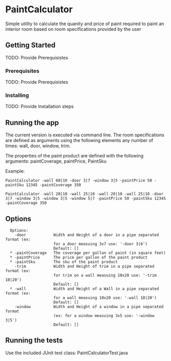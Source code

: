 # PaintCalculator

Simple utility to calculate the quanity and price of paint required to paint an interior room based on room specifications provided by the user

## Getting Started

TODO: Provide Prerequisistes

### Prerequisites

TODO: Provide Prerequisistes

### Installing

TODO: Provide Installation steps

## Running the app

The current version is executed via command line.  The room specifications are defined as arguments using the following elements any number of times: wall, door, window, trim.

The properties of the paint product are defined with the following arguments: paintCoverage, paintPrice, PaintSku

Example:
```
PaintCalculator -wall 60|10 -door 3|7 -window 3|5 -paintPrice 50 -paintSku 12345 -paintCoverage 350
```

```
PaintCalculator -wall 20|10 -wall 25|10 -wall 20|10 -wall 25|10 -door 3|7 -window 3|5 -window 3|5 -window 5|7 -paintPrice 50 -paintSku 12345 -paintCoverage 350
```

## Options
```
  Options:
    -door            Width and Height of a door in a pipe separated format (ex:
                     for a door measuing 3x7 use: '-door 3|6')
                     Default: []
  * -paintCoverage   The coverage per gallon of paint (in square feet)
  * -paintPrice      The price per gallon of the paint product
  * -paintSku        The sku of the paint product
    -trim            Width and Height of trim in a pipe separated format (ex:
                     for trim on a wall measuing 10x20 use: '-trim 10|20')
                     Default: []
  * -wall            Width and Height of a Wall in a pipe separated format (ex:
                     for a wall measuing 10x20 use: '-wall 10|20')
                     Default: []
    -window          Width and Height of a window in a pipe separated format
                     (ex: for a window measuing 3x5 use: '-window 3|5')
                     Default: []
```

## Running the tests

Use the included JUnit test class: PaintCalculatorTest.java
